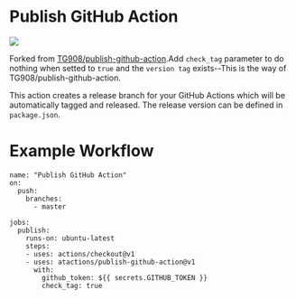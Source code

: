 # Publish GitHub Action
![](https://img.shields.io/github/v/release/tg908/publish-github-action?style=flat-square)

Forked from [TG908/publish-github-action](https://github.com/TG908/publish-github-action).Add `check_tag` parameter to do nothing when setted to `true` and the `version tag` exists--This is the way of TG908/publish-github-action.

This action creates a release branch for your GitHub Actions which will be automatically tagged and released. The release version can be  defined in `package.json`.

# Example Workflow

```
name: "Publish GitHub Action"
on:
  push:
    branches:    
      - master

jobs:
  publish:
    runs-on: ubuntu-latest
    steps:
    - uses: actions/checkout@v1
    - uses: atactions/publish-github-action@v1
      with:
        github_token: ${{ secrets.GITHUB_TOKEN }}
        check_tag: true
```
